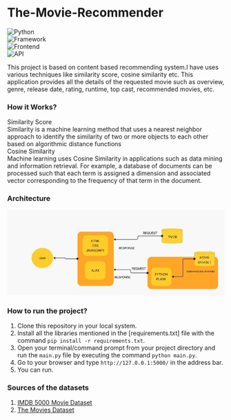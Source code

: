 # The-Movie-Recommender

![Python](https://img.shields.io/badge/Python-3.8-blueviolet)<br>
![Framework](https://img.shields.io/badge/Framework-Flask-red)<br>
![Frontend](https://img.shields.io/badge/Frontend-HTML/CSS/JS-green)<br>
![API](https://img.shields.io/badge/API-TMDB-fcba03)

This project is based on content based recommending system.I have uses various techniques like similarity score, cosine similarity etc.
This application provides all the details of the requested movie such as overview, genre, release date, rating, runtime, top cast, recommended movies, etc.

### How it Works?
Similarity Score<br>
Similarity is a machine learning method that uses a nearest neighbor approach to identify the similarity of two or more objects to each other based on algorithmic distance functions<br>
Cosine Similarity<br>
Machine learning uses Cosine Similarity in applications such as data mining and information retrieval. For example, a database of documents can be processed such that each term is assigned a dimension and associated vector corresponding to the frequency of that term in the document. 

### Architecture
![This is an image](https://github.com/NikhilSoni21/The-Movie-Recommender/blob/main/arch.jpeg)

### How to run the project?

1. Clone this repository in your local system.
2. Install all the libraries mentioned in the [requirements.txt] file with the command `pip install -r requirements.txt`.
3. Open your terminal/command prompt from your project directory and run the `main.py` file by executing the command `python main.py`.
4. Go to your browser and type `http://127.0.0.1:5000/` in the address bar.
5. You can run.

### Sources of the datasets 

1. [IMDB 5000 Movie Dataset](https://www.kaggle.com/carolzhangdc/imdb-5000-movie-dataset)
2. [The Movies Dataset](https://www.kaggle.com/rounakbanik/the-movies-dataset)
